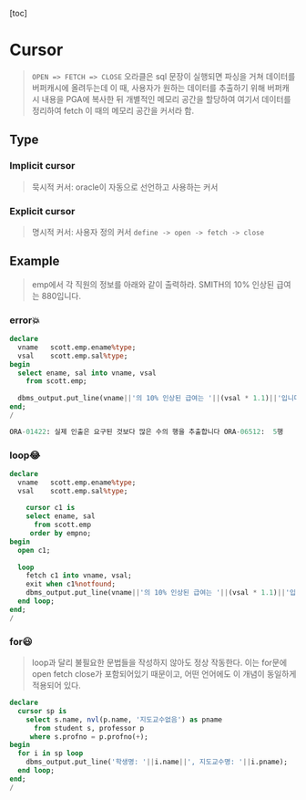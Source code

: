[toc]

# Cursor

> `OPEN => FETCH => CLOSE`
> 오라클은 sql 문장이 실행되면 파싱을 거쳐 데이터를 버퍼캐시에 올려두는데
> 이 때, 사용자가 원하는 데이터를 추출하기 위해 버퍼캐시 내용을 PGA에 복사한 뒤
> 개별적인 메모리 공간을 할당하여 여기서 데이터를 정리하여 fetch
> 이 때의 메모리 공간을 커서라 함.

## Type

### Implicit cursor

> 묵시적 커서: oracle이 자동으로 선언하고 사용하는 커서

### Explicit cursor

> 명시적 커서: 사용자 정의 커서
> `define -> open -> fetch -> close`

## Example

> emp에서 각 직원의 정보를 아래와 같이 출력하라.
> SMITH의 10% 인상된 급여는 880입니다.

### error💥

```sql
declare
  vname   scott.emp.ename%type;
  vsal    scott.emp.sal%type;
begin
  select ename, sal into vname, vsal
    from scott.emp;
    
  dbms_output.put_line(vname||'의 10% 인상된 급여는 '||(vsal * 1.1)||'입니다.');
end;
/

ORA-01422: 실제 인출은 요구된 것보다 많은 수의 행을 추출합니다 ORA-06512:  5행
```

### loop😂

```sql
declare
  vname   scott.emp.ename%type;
  vsal    scott.emp.sal%type;
  
	cursor c1 is
    select ename, sal
      from scott.emp
     order by empno;
begin
  open c1;
  
  loop
    fetch c1 into vname, vsal;  
    exit when c1%notfound;
    dbms_output.put_line(vname||'의 10% 인상된 급여는 '||(vsal * 1.1)||'입니다.');
  end loop;  
end;
/
```

### for😃

>loop과 달리 불필요한 문법들을 작성하지 않아도 정상 작동한다.
>이는 for문에 open fetch close가 포함되어있기 때문이고,
>어떤 언어에도 이 개념이 동일하게 적용되어 있다.

```sql
declare
  cursor sp is
    select s.name, nvl(p.name, '지도교수없음') as pname
      from student s, professor p
     where s.profno = p.profno(+);
begin
  for i in sp loop
    dbms_output.put_line('학생명: '||i.name||', 지도교수명: '||i.pname);
  end loop;
end;
/
```



